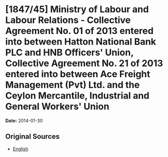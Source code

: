 # [1847/45] Ministry of Labour and Labour Relations - Collective Agreement No. 01 of 2013 entered into between Hatton National Bank PLC and HNB Officers' Union, Collective Agreement No. 21 of 2013 entered into between Ace Freight Management (Pvt) Ltd. and the Ceylon Mercantile, Industrial and General Workers' Union

**Date:** 2014-01-30

## Original Sources

- [English](https://documents.gov.lk/view/extra-gazettes/2014/1/1847-45_E.pdf)
